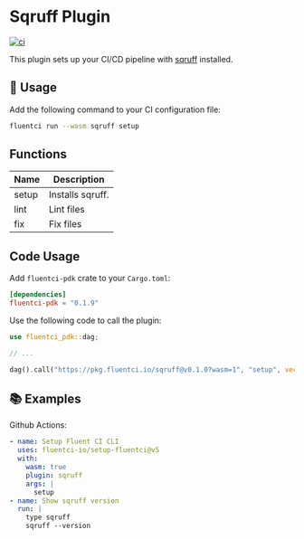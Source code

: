 # Sqruff Plugin

[![ci](https://github.com/fluentci-io/sqruff-plugin/actions/workflows/ci.yml/badge.svg)](https://github.com/fluentci-io/sqruff-plugin/actions/workflows/ci.yml)

This plugin sets up your CI/CD pipeline with [sqruff](https://github.com/quarylabs/sqruff) installed.

## 🚀 Usage

Add the following command to your CI configuration file:

```bash
fluentci run --wasm sqruff setup
```

## Functions

| Name   | Description         |
| ------ | ------------------- |
| setup  | Installs sqruff.    |
| lint   | Lint files          |
| fix    | Fix files           |

## Code Usage

Add `fluentci-pdk` crate to your `Cargo.toml`:

```toml
[dependencies]
fluentci-pdk = "0.1.9"
```

Use the following code to call the plugin:

```rust
use fluentci_pdk::dag;

// ...

dag().call("https://pkg.fluentci.io/sqruff@v0.1.0?wasm=1", "setup", vec!["latest"])?;
```

## 📚 Examples

Github Actions:

```yaml
- name: Setup Fluent CI CLI
  uses: fluentci-io/setup-fluentci@v5
  with:
    wasm: true
    plugin: sqruff
    args: |
      setup
- name: Show sqruff version
  run: |
    type sqruff
    sqruff --version
```
